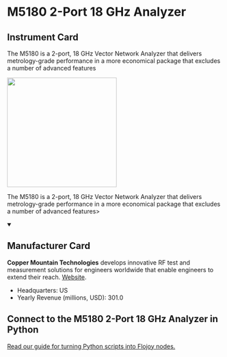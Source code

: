 
# M5180 2-Port 18 GHz Analyzer

## Instrument Card

<div className="flex">

<div>

The M5180 is a 2-port, 18 GHz Vector Network Analyzer that delivers metrology-grade performance in a more economical package that excludes a number of advanced features

</div>

<img width="256" src="https://v5.airtableusercontent.com/v1/19/19/1691539200000/InDZyhcQxnlu9X9_i7Lurg/Mk2CI7uRrRflsxCh2lgma43ez7g7R5KEffwRl0uIcQKT74e7ORUxP6T0bugz_fTLHl_cB96ME3jmcBfdkKyBRx17YuQIFQb3Y1cvIUKndg4/hrurrxTFGrosC-Phh-gHZYjK_AySs4IUjfkZ2qgoSWg"/>

</div>

The M5180 is a 2-port, 18 GHz Vector Network Analyzer that delivers metrology-grade performance in a more economical package that excludes a number of advanced features>

<details open>
<summary><h2>Manufacturer Card</h2></summary>

**Copper Mountain Technologies** develops innovative RF test and measurement solutions for engineers worldwide that enable engineers to extend their reach. <a href="https://coppermountaintech.com/">Website</a>.

<ul>
  <li>Headquarters: US</li>
  <li>Yearly Revenue (millions, USD): 301.0</li>
</ul>
</details>

## Connect to the M5180 2-Port 18 GHz Analyzer in Python

[Read our guide for turning Python scripts into Flojoy nodes.](https://docs.flojoy.ai/custom-nodes/creating-custom-node/)


